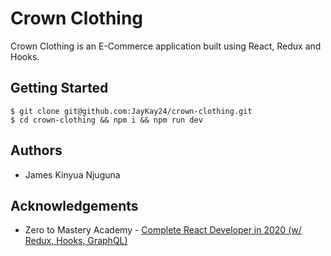 # Crown Clothing

Crown Clothing is an E-Commerce application built using React, Redux and Hooks.

## Getting Started
```
$ git clone git@github.com:JayKay24/crown-clothing.git
$ cd crown-clothing && npm i && npm run dev
```

## Authors
* James Kinyua Njuguna

## Acknowledgements
* Zero to Mastery Academy - [Complete React Developer in 2020 (w/ Redux, Hooks, GraphQL)](https://www.udemy.com/course/complete-react-developer-zero-to-mastery/)
